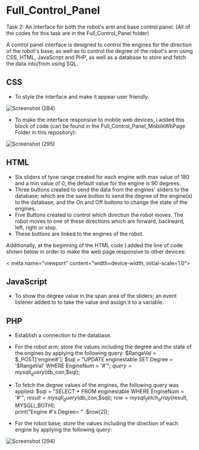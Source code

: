 # Full_Control_Panel
Task 2: An interface for both the robot's arm and base control panel. (All of the codes for this task are in the Full_Control_Panel folder)

A control panel interface is designed to control the engines for the direction of the robot's base, as well as to control the degree of the robot's arm using CSS, HTML, JavaScript and PHP, as well as a database to store and fetch the data into/from using SQL.

## CSS
  - To style the interface and make it appear user friendly.
 
![Screenshot (284)](https://user-images.githubusercontent.com/53409187/123548801-f8793700-d76e-11eb-8392-1cfe537eb18a.png)

- To make the interface responsive to mobile web devices, i added this block of code (can be found in the Full_Control_Panel_MobileWbPage Folder in this repository):

 ![Screenshot (295)](https://user-images.githubusercontent.com/53409187/123549487-f369b700-d771-11eb-9640-ffe40a4aa08c.png)


## HTML
  - Six sliders of tyoe range created for each engine with max value of 180 and a min value of 0, the default value for the engine is 90 degrees.
  - Three buttons created to send the data from the engines' sliders to the database; which are the save button to send the degree of the engine(s) to the database, and the On and Off buttons to change the state of the engines.
  - Five Buttons created to control which direction the robot moves. The robot moves to one of these directions which are forward, backward, left, right or stop.
  - These buttons are linked to the engines of the robot.
  
Additionally, at the beginning of the HTML code I added the line of code shown below in order to make the web page responsive to other devices:

< meta name="viewport" content="width=device-width, initial-scale=1.0"> 
 

## JavaScript
  - To show the degree value in the span area of the sliders; an event listener added to to take the value and assign it to a variable.

## PHP
  - Establish a connection to the database.
  - For the robot arm; store the values including the degree and the state of the engines by applying the following query:
      $RangeVal = $_POST['engine#'];
      $sql = "UPDATE enginestable SET Degree = '$RangeVal' WHERE EngineNum = '#'";
      $query = mysqli_query($db_con,$sql);
  - To fetch the degree values of the engines, the following query was applied:
      $sql = "SELECT * FROM enginestable WHERE EngineNum = '#'";
      $result = mysqli_query($db_con,$sql);
      $row = mysqli_fetch_array($result, MYSQLI_BOTH);  
      print("Engine #'s Degree= " .$row[2]);
  
  - For the robot base; store the values including the direction of each engine by applying the following query:
  
  ![Screenshot (294)](https://user-images.githubusercontent.com/53409187/123549028-ef3c9a00-d76f-11eb-8d63-5642cfe1727d.png)


